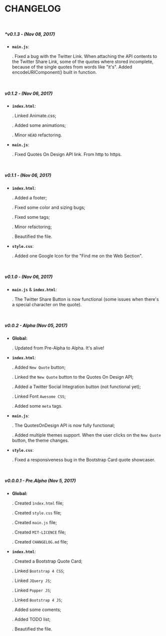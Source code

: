 # CHANGELOG

&nbsp;

##### *v0.1.3 - (Nov 08, 2017)

- **```main.js```**:

  . Fixed a bug with the Twitter Link. When attaching the API contents to the Twitter Share Link, some of the quotes 
  where stored incomplete, because of the single quotes from words like "it's". Added encodeURIComponent() built in function.

&nbsp;

##### v0.1.2 - (Nov 06, 2017)
- **```index.html```**:

  . Linked Animate.css;

  . Added some animations;

  . Minor ```HEAD``` refactoring.
- **```main.js```**:

  . Fixed Quotes On Design API link. From http to https.

&nbsp;

##### v0.1.1 - (Nov 06, 2017)
- **```index.html```**:

  . Added a footer;

  . Fixed some color and sizing bugs;

  . Fixed some tags;

  . Minor refactoring;

  . Beautified the file.
- **```style.css```**:

  . Added one Google Icon for the "Find me on the Web Section".

&nbsp;

##### v0.1.0 - (Nov 06, 2017)
- **```main.js```** & **```index.html```**:

  . The Twitter Share Button is now functional (some issues when there's a special character on the quote).

&nbsp;

##### v0.0.2 - Alpha (Nov 05, 2017)
- **Global:**

  . Updated from Pre-Alpha to Alpha. It's alive! 
- **```index.html```**:

  . Added ```New Quote``` button;

  . Linked the ```New Quote``` button to the Quotes On Design API;

  . Added a Twitter Social Integration button (not functional yet);

  . Linked Font ```Awesome CSS```;

  . Added some ```meta``` tags.
- **```main.js```**:

  . The QuotesOnDesign API is now fully functional;

  . Added multiple themes support. When the user clicks on the ```New Quote``` button, the theme changes.
- **```style.css```**:
  
  . Fixed a responsiveness bug in the Bootstrap Card quote showcaser.

&nbsp;

##### v0.0.0.1 - Pre.Alpha (Nov 5, 2017)
- **Global:**

  . Created ```ìndex.html``` file;

  . Created ```style.css``` file;

  . Created ```main.js``` file;

  . Created ```MIT-LICENCE``` file;

  . Created ```CHANGELOG.md``` file;
- **```index.html```**:

  . Created a Bootstrap Quote Card;

  . Linked ```Bootstrap 4 CSS```;

  . Linked ```JQuery JS```;

  . Linked ```Popper JS```;

  . Linked ```Bootstrap 4 JS```;

  . Added some coments;

  . Added TODO list;

  . Beautified the file.
